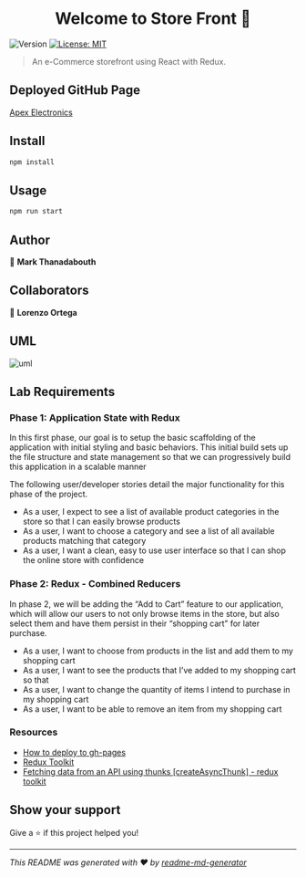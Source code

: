 <h1 align="center">Welcome to Store Front 👋</h1>
<p>
  <img alt="Version" src="https://img.shields.io/badge/version-0.1.0-blue.svg?cacheSeconds=2592000" />
  <a href="#" target="_blank">
    <img alt="License: MIT" src="https://img.shields.io/badge/License-MIT-yellow.svg" />
  </a>
</p>

> An e-Commerce storefront using React with Redux.

## Deployed GitHub Page
[Apex Electronics](https://markjackson28.github.io/storefront/)

## Install

```sh
npm install
```

## Usage

```sh
npm run start
```

<!-- ## Run tests

```sh
npm run test
``` -->

## Author

👤 **Mark Thanadabouth**

## Collaborators

👤 **Lorenzo Ortega**

## UML

![uml](./assets/uml.jpg)

## Lab Requirements

### Phase 1: Application State with Redux

In this first phase, our goal is to setup the basic scaffolding of the application with initial styling and basic behaviors. This initial build sets up the file structure and state management so that we can progressively build this application in a scalable manner

The following user/developer stories detail the major functionality for this phase of the project.

- As a user, I expect to see a list of available product categories in the store so that I can easily browse products
- As a user, I want to choose a category and see a list of all available products matching that category
- As a user, I want a clean, easy to use user interface so that I can shop the online store with confidence

### Phase 2: Redux - Combined Reducers

In phase 2, we will be adding the “Add to Cart” feature to our application, which will allow our users to not only browse items in the store, but also select them and have them persist in their “shopping cart” for later purchase.

- As a user, I want to choose from products in the list and add them to my shopping cart
- As a user, I want to see the products that I’ve added to my shopping cart so that
- As a user, I want to change the quantity of items I intend to purchase in my shopping cart
- As a user, I want to be able to remove an item from my shopping cart

### Resources

- [How to deploy to gh-pages](https://medium.com/mobile-web-dev/how-to-build-and-deploy-a-react-app-to-github-pages-in-less-than-5-minutes-d6c4ffd30f14)
- [Redux Toolkit](https://redux-toolkit.js.org/)
- [Fetching data from an API using thunks [createAsyncThunk] - redux toolkit](https://www.youtube.com/watch?v=xtD4YMKWI7w)

## Show your support

Give a ⭐️ if this project helped you!

***
_This README was generated with ❤️ by [readme-md-generator](https://github.com/kefranabg/readme-md-generator)_
